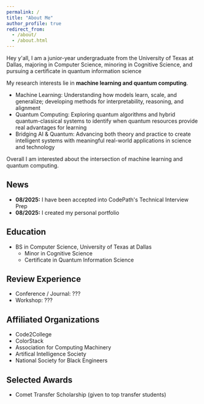 ```yaml
---
permalink: /
title: "About Me"
author_profile: true
redirect_from: 
  - /about/
  - /about.html
---
```


Hey y'all, I am a junior-year undergraduate from the University of Texas at Dallas, majoring in Computer Science, minoring in Cognitive Science, and pursuing a certificate in quantum information science

My research interests lie in **machine learning and quantum computing**. 
* Machine Learning: Understanding how models learn, scale, and generalize; developing methods for interpretability, reasoning, and alignment
* Quantum Computing: Exploring quantum algorithms and hybrid quantum-classical systems to identify when quantum resources provide real advantages for learning
* Bridging AI & Quantum: Advancing both theory and practice to create intelligent systems with meaningful real-world applications in science and technology


Overall I am interested about the intersection of machine learning and quantum computing.

## News
* **08/2025:** I have been accepted into CodePath's Technical Interview Prep 
* **08/2025:** I created my personal portfolio

## Education
* BS in Computer Science, University of Texas at Dallas
  * Minor in Cognitive Science
  * Certificate in Quantum Information Science  

## Review Experience
* Conference / Journal: ???
* Workshop: ???

## Affiliated Organizations
* Code2College
* ColorStack
* Association for Computing Machinery
* Artifical Intelligence Society
* National Society for Black Engineers

## Selected Awards 
* Comet Transfer Scholarship (given to top transfer students)